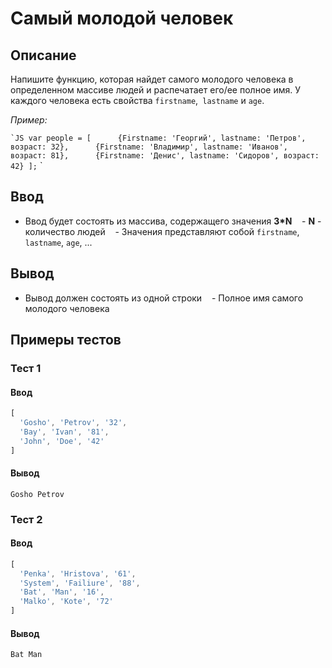 # Самый молодой человек

## Описание
Напишите функцию, которая найдет самого молодого человека в определенном массиве людей и распечатает его/ее полное имя.
У каждого человека есть свойства `firstname`,` lastname` и `age`.

_Пример:_

`` `JS
var people = [
     {Firstname: 'Георгий', lastname: 'Петров', возраст: 32},
     {Firstname: 'Владимир', lastname: 'Иванов', возраст: 81},
     {Firstname: 'Денис', lastname: 'Сидоров', возраст: 42}
];
`` `

## Ввод
- Ввод будет состоять из массива, содержащего значения **3\*N**
   - **N** - количество людей
   - Значения представляют собой `firstname`,` lastname`, `age`, ...

## Вывод
- Вывод должен состоять из одной строки
   - Полное имя самого молодого человека

## Примеры тестов

### Тест 1

#### Ввод
```js
[
  'Gosho', 'Petrov', '32',
  'Bay', 'Ivan', '81',
  'John', 'Doe', '42'
]
```

#### Вывод
```
Gosho Petrov
```

### Тест 2

#### Ввод
```js
[
  'Penka', 'Hristova', '61',
  'System', 'Failiure', '88',
  'Bat', 'Man', '16',
  'Malko', 'Kote', '72'
]
```

#### Вывод
```
Bat Man
```
